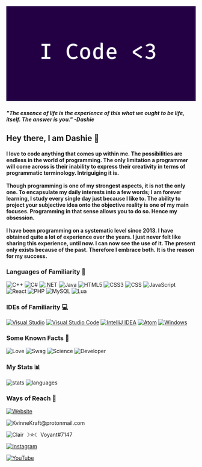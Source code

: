 
<img src="img/banner.png" />

<h4>
    <b>
        <i>
        "The essence of life is the experience of this what we ought to be life, itself. The answer is you." -Dashie
        </i>
    </b>
</h4>
<h2>
    <b> 
        Hey there, I am Dashie 👋
    </b>
</h2>
<h4>
    I love to code anything that comes up within me. The possibilities are endless in the world of programming. The only limitation a programmer will come across is their inability to express their creativity in terms of programmatic terminology. Intriguiging it is. 
    </br></br>
    Though programming is one of my strongest aspects, it is not the only one. To encapsulate my daily interests into a few words; I am forever learning, I study every single day just because I like to. The ability to project your subjective idea onto the objective reality is one of my main focuses. Programming in that sense allows you to do so. Hence my obsession. 
    </br></br>
    I have been programming on a systematic level since 2013. I have obtained quite a lot of experience over the years. I just never felt like sharing this experience, until now. I can now see the use of it. The present only exists because of the past. Therefore I embrace both. It is the reason for my success.
</h4>
<h3>
    <b>
        Languages of Familiarity 🍄
    </b>
</h3>

<a>

![C++](https://img.shields.io/badge/c++-%2300599C.svg?style=for-the-badge&logo=c%2B%2B&logoColor=white)
![C#](https://img.shields.io/badge/c%23-%23239120.svg?style=for-the-badge&logo=c-sharp&logoColor=white)
![.NET](https://img.shields.io/badge/.NET-5C2D91?style=for-the-badge&logo=.net&logoColor=white)
![Java](https://img.shields.io/badge/java-%23ED8B00.svg?style=for-the-badge&logo=java&logoColor=white)
![HTML5](https://img.shields.io/badge/html5-%23E34F26.svg?style=for-the-badge&logo=html5&logoColor=white)
![CSS3](https://img.shields.io/badge/CSS3-1572B6?style=for-the-badge&logo=css3&logoColor=white)
![CSS](https://img.shields.io/badge/CSS-239120?&style=for-the-badge&logo=css3&logoColor=white)
![JavaScript](https://img.shields.io/badge/javascript-%23323330.svg?style=for-the-badge&logo=javascript&logoColor=%23F7DF1E)
![React](https://img.shields.io/badge/React-20232A?style=for-the-badge&logo=react&logoColor=61DAFB)
![PHP](https://img.shields.io/badge/php-%23777BB4.svg?style=for-the-badge&logo=php&logoColor=white)
![MySQL](https://img.shields.io/badge/mysql-%2300f.svg?style=for-the-badge&logo=mysql&logoColor=white)
![Lua](https://img.shields.io/badge/lua-%232C2D72.svg?style=for-the-badge&logo=lua&logoColor=white)

</a>

<h3>
    <b>
        IDEs of Familiarity 💻
    </b>
</h3>

[![Visual Studio](https://img.shields.io/badge/Visual%20Studio-5C2D91.svg?style=for-the-badge&logo=visual-studio&logoColor=white)](#ides)
[![Visual Studio Code](https://img.shields.io/badge/Visual%20Studio%20Code-0078d7.svg?style=for-the-badge&logo=visual-studio-code&logoColor=white)](#ides)
[![IntelliJ IDEA](https://img.shields.io/badge/IntelliJIDEA-000000.svg?style=for-the-badge&logo=intellij-idea&logoColor=white)](#ides)
[![Atom](https://img.shields.io/badge/Atom-%2366595C.svg?style=for-the-badge&logo=atom&logoColor=white)](#ides)
[![Windows](https://img.shields.io/badge/Windows-0078D6?style=for-the-badge&logo=windows&logoColor=white)](#ides)

<h3>
    <b>
        Some Known Facts 💞
    </b>
</h3>

![Love](http://ForTheBadge.com/images/badges/built-with-love.svg)
![Swag](http://ForTheBadge.com/images/badges/built-with-swag.svg)
![Science](http://ForTheBadge.com/images/badges/built-with-science.svg)
![Developer](http://ForTheBadge.com/images/badges/built-by-developers.svg)

<h3>
    <b> 
        My Stats 📊 
    </b>
</h3>

![stats](https://github-readme-stats.vercel.app/api?username=VoyantCoder&theme=blue-green)
![languages](https://github-readme-stats.vercel.app/api/top-langs/?username=VoyantCoder&theme=blue-green)

<h3>
    <b> 
        Ways of Reach 📝 
    </b>
</h3>

<a href="https://pugpawz.com/">

![Website](https://img.shields.io/website-up-down-green-red/http/monip.org.svg)

</a><a alt="KvinneKraft@protonmail.com">

![KvinneKraft@protonmail.com](https://img.shields.io/badge/ProtonMail-8B89CC?style=for-the-badge&logo=protonmail&logoColor=white)

</a><a alt="Clair ☽✮☾ Voyant#7147">

![Clair ☽✮☾ Voyant#7147](https://img.shields.io/badge/Discord-7289DA?style=for-the-badge&logo=discord&logoColor=white)

</a><a href="https://instagram.com/Lunarilicious">

![Instagram](https://img.shields.io/badge/Instagram-E4405F?style=for-the-badge&logo=instagram&logoColor=white)

</a><a href="https://www.youtube.com/channel/UCODilr1GUANP7i1TvEkjsAQ">

![YouTube](https://img.shields.io/badge/YouTube-FF0000?style=for-the-badge&logo=youtube&logoColor=white)

</a>